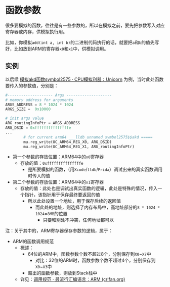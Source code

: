 # 函数参数

很多要模拟的函数，往往是有一些参数的，所以在模拟之前，要先把参数写入对应寄存器或内存，供模拟执行用。

比如，你模拟`add(int a, int b)`的二进制代码执行的话，就要把`a`和`b`的值先写好，比如放到ARM的寄存器`x0`和`x1`中，供模拟调用。

## 实例

以后续 [模拟akd函数symbol2575 · CPU模拟利器：Unicorn](../../../examples/example_akd_symbol2575.md) 为例，当时此处函数要传入的参数值，分别是：

```py
#-------------------- Args --------------------
# memory address for arguments
ARGS_ADDRESS = 8 * 1024 * 1024
ARGS_SIZE =  0x10000

# init args value
ARG_routingInfoPtr = ARGS_ADDRESS
ARG_DSID = 0xfffffffffffffffe
...
        # for current arm64 ___lldb_unnamed_symbol2575$$akd =====
        mu.reg_write(UC_ARM64_REG_X0, ARG_DSID)
        mu.reg_write(UC_ARM64_REG_X1, ARG_routingInfoPtr)
```

* 第一个参数的存放位置：ARM64中的`x0`寄存器
  * 存放的值：`0xfffffffffffffffe`
    * 是所要模拟的函数，（用`Xcode`/`lldb`/`Frida`）调试出来的真实函数调用时传入的值
* 第二个参数的存放位置：ARM64中的`x1`寄存器
  * 存放的值：此处也是调试出真实函数的逻辑，此处是特殊的情况，传入一个指针，该指针用于保存最终要返回的值
    * 所以此处设置一个地址，用于保存后续的返回值
      * 而此处的地址，则选择了内存布局中，高地址部分的`8 * 1024 * 1024`=`8MB`的位置
        * 只要和别处不冲突，任何地址都可以

注：关于其中的，ARM寄存器保存参数的逻辑，属于：

* ARM的函数调用规范
  * 概述：
    * 64位的ARM中，函数参数个数不超过8个，分别保存到`X0`~`X7`中
      * 对比：32位的ARM时，函数参数个数不超过4个，分别保存到`X0`~`X3`中
    * 超出的函数参数，则放到Stack栈中
  * 详见：[调用规范 · 最流行汇编语言：ARM (crifan.org)](https://book.crifan.org/books/popular_assembly_arm/website/arm_overview/calling_convention.html)
